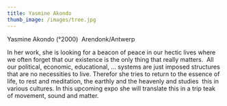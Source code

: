 ```yaml
---
title: Yasmine Akondo
thumb_image: /images/tree.jpg
---
```



<!--StartFragment-->

Yasmine Akondo (°2000)  Arendonk/Antwerp

In her work, she is looking for a beacon of peace in our hectic lives where we often forget that our existence is the only thing that really matters.  All our political, economic, educational, ... systems are just imposed structures that are no necessities to live. Therefor she tries to return to the essence of life, to rest and meditation, the earthly and the heavenly and studies  this in various cultures. In this upcoming expo she will translate this in a trip teak of movement, sound and matter.

<!--EndFragment-->